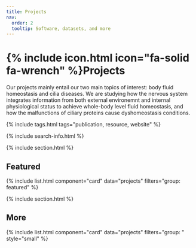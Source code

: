 ```yaml
---
title: Projects
nav:
  order: 2
  tooltip: Software, datasets, and more
---
```


# {% include icon.html icon="fa-solid fa-wrench" %}Projects

Our projects mainly entail our two main topics of interest: body fluid homeostasis and cilia diseases. We are studying how the nervous system integrates information from both external environemnt and internal physiological status to achieve whole-body level fluid homeostasis, and how the malfunctions of ciliary proteins cause dyshomeostasis conditions.

{% include tags.html tags="publication, resource, website" %}

{% include search-info.html %}

{% include section.html %}

## Featured

{% include list.html component="card" data="projects" filters="group: featured" %}

{% include section.html %}

## More

{% include list.html component="card" data="projects" filters="group: " style="small" %}
